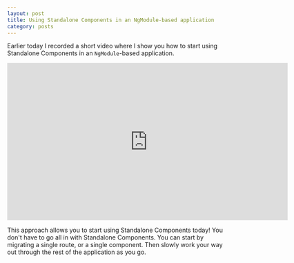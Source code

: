 ```yaml
---
layout: post
title: Using Standalone Components in an NgModule-based application
category: posts
---
```


Earlier today I recorded a short video where I show you how to start using Standalone Components in an `NgModule`-based application.

<iframe width="650" height="365" src="https://www.youtube.com/embed/aTRjXA_L1dU" title="YouTube video player" frameborder="0" allow="accelerometer; autoplay; clipboard-write; encrypted-media; gyroscope; picture-in-picture" allowfullscreen></iframe>

This approach allows you to start using Standalone Components today! You don't have to go all in with Standalone Components. You can start by migrating a single route, or a single component. Then slowly work your way out through the rest of the application as you go.
